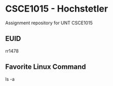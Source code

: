 # CSCE1015 - Hochstetler
Assignment repository for UNT CSCE1015
## EUID
rr1478
## Favorite Linux Command
ls -a
